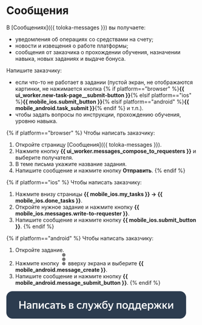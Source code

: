 # Сообщения

В [Сообщениях]({{ toloka-messages }}) вы получаете: 
- уведомления об операциях со средствами на счету;
- новости и извещения о работе платформы;
- сообщения от заказчика о прохождении обучения, назначении навыка, новых заданиях и выдаче бонуса.

Напишите заказчику:

- если что-то не работает в задании (пустой экран, не отображаются картинки, не нажимается кнопка {% if platform=="browser" %}**{{ ui_worker.new-task-page__submit-button }}**{% elsif platform=="ios" %}**{{ mobile_ios.submit_button }}**{% elsif platform=="android" %}**{{ mobile_android.task_submit }}**{% endif %} и т.п.).
- чтобы задать вопросы по инструкции, прохождению обучения, уровню навыка.

{% if platform=="browser" %}
Чтобы написать заказчику:
1. Откройте страницу [Сообщения]({{ toloka-messages }}).
1. Нажмите кнопку **{{ ui_worker.messages_compose_to_requesters }}** и выберите получателя.
1. В теме письма укажите название задания.
1. Напишите сообщение и нажмите кнопку **Отправить**.
{% endif %}

{% if platform=="ios" %}
Чтобы написать заказчику:
1. Нажмите внизу страницы **{{ mobile_ios.my_tasks }} → {{ mobile_ios.done_tasks }}**.
1. Откройте нужное задание и нажмите кнопку **{{ mobile_ios.messages.write-to-requester }}**.
1. Напишите сообщение и нажмите кнопку **{{ mobile_ios.submit_button }}**.
{% endif %}

{% if platform=="android" %}
Чтобы написать заказчику:
1. Откройте задание.
1. Нажмите кнопку ![](images/dots_vertical.svg) вверху экрана и выберите **{{ mobile_android.message_create }}**.
1. Напишите сообщение и нажмите кнопку **{{ mobile_android.message_submit_button }}**.
{% endif %}

[![](images/buttons/contact-support.svg)](troubleshooting/troubleshooting.md#not_working_properly)


